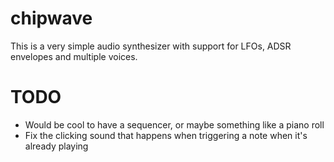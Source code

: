 # chipwave

This is a very simple audio synthesizer with support for LFOs, ADSR envelopes and multiple voices.

# TODO

-   Would be cool to have a sequencer, or maybe something like a piano roll
-   Fix the clicking sound that happens when triggering a note when it's already playing
